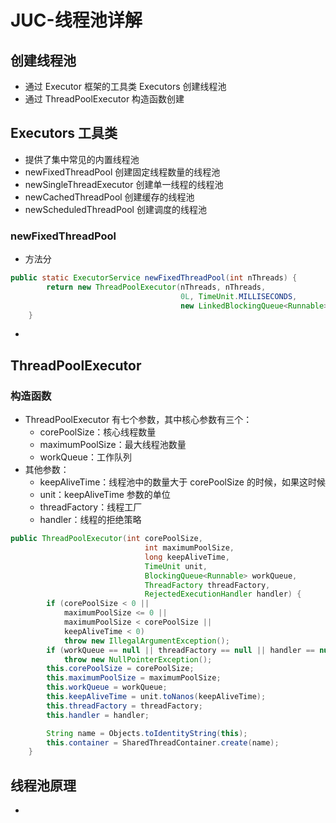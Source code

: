 # JUC-线程池详解
## 创建线程池

- 通过 Executor 框架的工具类 Executors 创建线程池
- 通过 ThreadPoolExecutor 构造函数创建

## Executors 工具类

- 提供了集中常见的内置线程池
- newFixedThreadPool 创建固定线程数量的线程池
- newSingleThreadExecutor 创建单一线程的线程池
- newCachedThreadPool 创建缓存的线程池
- newScheduledThreadPool 创建调度的线程池

### newFixedThreadPool

- 方法分

```java
public static ExecutorService newFixedThreadPool(int nThreads) {
        return new ThreadPoolExecutor(nThreads, nThreads,
                                      0L, TimeUnit.MILLISECONDS,
                                      new LinkedBlockingQueue<Runnable>());
    }
```

- 



## ThreadPoolExecutor

### 构造函数

- ThreadPoolExecutor 有七个参数，其中核心参数有三个：
  - corePoolSize：核心线程数量
  - maximumPoolSize：最大线程池数量
  - workQueue：工作队列
- 其他参数：
  - keepAliveTime：线程池中的数量大于 corePoolSize 的时候，如果这时候
  - unit：keepAliveTime 参数的单位
  - threadFactory：线程工厂
  - handler：线程的拒绝策略

```java
public ThreadPoolExecutor(int corePoolSize,
                              int maximumPoolSize,
                              long keepAliveTime,
                              TimeUnit unit,
                              BlockingQueue<Runnable> workQueue,
                              ThreadFactory threadFactory,
                              RejectedExecutionHandler handler) {
        if (corePoolSize < 0 ||
            maximumPoolSize <= 0 ||
            maximumPoolSize < corePoolSize ||
            keepAliveTime < 0)
            throw new IllegalArgumentException();
        if (workQueue == null || threadFactory == null || handler == null)
            throw new NullPointerException();
        this.corePoolSize = corePoolSize;
        this.maximumPoolSize = maximumPoolSize;
        this.workQueue = workQueue;
        this.keepAliveTime = unit.toNanos(keepAliveTime);
        this.threadFactory = threadFactory;
        this.handler = handler;

        String name = Objects.toIdentityString(this);
        this.container = SharedThreadContainer.create(name);
    }
```

## 线程池原理

- 

